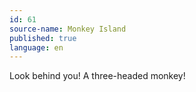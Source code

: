 ```yaml
---
id: 61
source-name: Monkey Island
published: true
language: en
---
```

Look behind you! A three-headed monkey!
